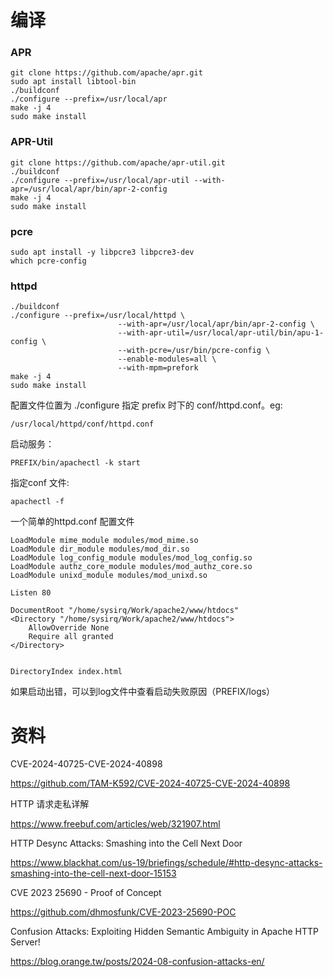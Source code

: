 # 编译

### APR

```
git clone https://github.com/apache/apr.git
sudo apt install libtool-bin
./buildconf
./configure --prefix=/usr/local/apr
make -j 4
sudo make install
```

### APR-Util

```
git clone https://github.com/apache/apr-util.git
./buildconf
./configure --prefix=/usr/local/apr-util --with-apr=/usr/local/apr/bin/apr-2-config
make -j 4
sudo make install
```

### pcre

```
sudo apt install -y libpcre3 libpcre3-dev
which pcre-config
```

### httpd

```
./buildconf
./configure --prefix=/usr/local/httpd \
						--with-apr=/usr/local/apr/bin/apr-2-config \
						--with-apr-util=/usr/local/apr-util/bin/apu-1-config \
						--with-pcre=/usr/bin/pcre-config \
						--enable-modules=all \
						--with-mpm=prefork
make -j 4
sudo make install
```
配置文件位置为 ./configure 指定 prefix 时下的 conf/httpd.conf。eg:
```
/usr/local/httpd/conf/httpd.conf
```

启动服务：
```
PREFIX/bin/apachectl -k start
```

指定conf 文件:

```
apachectl -f 
```

一个简单的httpd.conf 配置文件

```
LoadModule mime_module modules/mod_mime.so
LoadModule dir_module modules/mod_dir.so
LoadModule log_config_module modules/mod_log_config.so
LoadModule authz_core_module modules/mod_authz_core.so
LoadModule unixd_module modules/mod_unixd.so

Listen 80

DocumentRoot "/home/sysirq/Work/apache2/www/htdocs"
<Directory "/home/sysirq/Work/apache2/www/htdocs">
    AllowOverride None
    Require all granted
</Directory>


DirectoryIndex index.html
```

如果启动出错，可以到log文件中查看启动失败原因（PREFIX/logs）

# 资料

CVE-2024-40725-CVE-2024-40898

https://github.com/TAM-K592/CVE-2024-40725-CVE-2024-40898

HTTP 请求走私详解

https://www.freebuf.com/articles/web/321907.html

HTTP Desync Attacks: Smashing into the Cell Next Door

https://www.blackhat.com/us-19/briefings/schedule/#http-desync-attacks-smashing-into-the-cell-next-door-15153

CVE 2023 25690 - Proof of Concept

https://github.com/dhmosfunk/CVE-2023-25690-POC

Confusion Attacks: Exploiting Hidden Semantic Ambiguity in Apache HTTP Server!

https://blog.orange.tw/posts/2024-08-confusion-attacks-en/